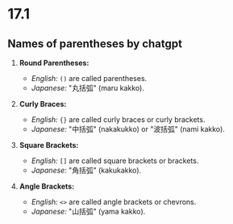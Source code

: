 # 17.1
## Names of parentheses by chatgpt
1. **Round Parentheses:**
   - *English:* `()` are called parentheses.
   - *Japanese:* "丸括弧" (maru kakko).

2. **Curly Braces:**
   - *English:* `{}` are called curly braces or curly brackets.
   - *Japanese:* "中括弧" (nakakukko) or "波括弧" (nami kakko).

3. **Square Brackets:**
   - *English:* `[]` are called square brackets or brackets.
   - *Japanese:* "角括弧" (kakukakko).

4. **Angle Brackets:**
   - *English:* `<>` are called angle brackets or chevrons.
   - *Japanese:* "山括弧" (yama kakko).

